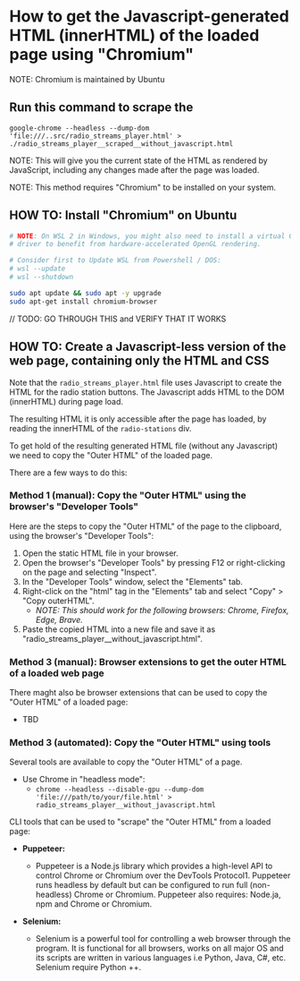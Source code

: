 # How to get the Javascript-generated HTML (innerHTML) of the loaded page using "Chromium"

NOTE: Chromium is maintained by Ubuntu

## Run this command to scrape the

`google-chrome --headless --dump-dom 'file:///..src/radio_streams_player.html' > ./radio_streams_player__scraped__without_javascript.html`

NOTE: This will give you the current state of the HTML as rendered by JavaScript, including any changes made after the page was loaded.

NOTE: This method requires "Chromium" to be installed on your system.

## HOW TO: Install "Chromium" on Ubuntu

```bash
# NOTE: On WSL 2 in Windows, you might also need to install a virtual GPU (vGPU)
# driver to benefit from hardware-accelerated OpenGL rendering.

# Consider first to Update WSL from Powershell / DOS:
# wsl --update
# wsl --shutdown

sudo apt update && sudo apt -y upgrade
sudo apt-get install chromium-browser
```

// TODO: GO THROUGH THIS and VERIFY THAT IT WORKS

## HOW TO: Create a Javascript-less version of the web page, containing only the HTML and CSS

Note that the `radio_streams_player.html` file uses Javascript to create the HTML for the radio station buttons. The Javascript adds HTML to the DOM (innerHTML) during page load.

The resulting HTML it is only accessible after the page has loaded, by reading the innerHTML of the `radio-stations` div.

To get hold of the resulting generated HTML file (without any Javascript) we need to copy the "Outer HTML" of the loaded page.

There are a few ways to do this:

### Method 1 (manual): Copy the "Outer HTML" using the browser's "Developer Tools"

Here are the steps to copy the "Outer HTML" of the page to the clipboard, using the browser's "Developer Tools":

1. Open the static HTML file in your browser.
2. Open the browser's "Developer Tools" by pressing F12 or right-clicking on the page and selecting "Inspect".
3. In the "Developer Tools" window, select the "Elements" tab.
4. Right-click on the "html" tag in the "Elements" tab and select "Copy" > "Copy outerHTML".
   - _NOTE: This should work for the following browsers: Chrome, Firefox, Edge, Brave._
5. Paste the copied HTML into a new file and save it as "radio_streams_player__without_javascript.html".

### Method 3 (manual): Browser extensions to get the outer HTML of a loaded web page

There maght also be browser extensions that can be used to copy the "Outer HTML" of a loaded page:

- TBD

### Method 3 (automated): Copy the "Outer HTML" using tools

Several tools are available to copy the "Outer HTML" of a page.

- Use Chrome in "headless mode":
  - `chrome --headless --disable-gpu --dump-dom 'file:///path/to/your/file.html' > radio_streams_player__without_javascript.html`

CLI tools that can be used to "scrape" the "Outer HTML" from a loaded page:

- **Puppeteer:**
  - Puppeteer is a Node.js library which provides a high-level API to control Chrome or Chromium over the DevTools Protocol1. Puppeteer runs headless by default but can be configured to run full (non-headless) Chrome or Chromium. Puppeteer also requires: Node.ja, npm and Chrome or Chromium.

- **Selenium:**
  - Selenium is a powerful tool for controlling a web browser through the program. It is functional for all browsers, works on all major OS and its scripts are written in various languages i.e Python, Java, C#, etc. Selenium require Python ++.
